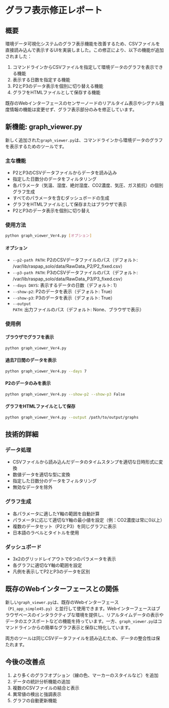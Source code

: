 # グラフ表示修正レポート

## 概要

環境データ可視化システムのグラフ表示機能を改善するため、CSVファイルを直接読み込んで表示するUIを実装しました。この修正により、以下の機能が追加されました：

1. コマンドラインからCSVファイルを指定して環境データのグラフを表示できる機能
2. 表示する日数を指定する機能
3. P2とP3のデータ表示を個別に切り替える機能
4. グラフをHTMLファイルとして保存する機能

既存のWebインターフェースのセンサーノードのリアルタイム表示やシグナル強度情報の機能は変更せず、グラフ表示部分のみを修正しています。

## 新機能: graph_viewer.py

新しく追加された`graph_viewer.py`は、コマンドラインから環境データのグラフを表示するためのツールです。

### 主な機能

- P2とP3のCSVデータファイルからデータを読み込み
- 指定した日数分のデータをフィルタリング
- 各パラメータ（気温、湿度、絶対湿度、CO2濃度、気圧、ガス抵抗）の個別グラフ生成
- すべてのパラメータを含むダッシュボードの生成
- グラフをHTMLファイルとして保存またはブラウザで表示
- P2とP3のデータ表示を個別に切り替え

### 使用方法

```bash
python graph_viewer_Ver4.py [オプション]
```

#### オプション

- `--p2-path PATH`: P2のCSVデータファイルのパス（デフォルト: /var/lib/raspap_solo/data/RawData_P2/P2_fixed.csv）
- `--p3-path PATH`: P3のCSVデータファイルのパス（デフォルト: /var/lib/raspap_solo/data/RawData_P3/P3_fixed.csv）
- `--days DAYS`: 表示するデータの日数（デフォルト: 1）
- `--show-p2`: P2のデータを表示（デフォルト: True）
- `--show-p3`: P3のデータを表示（デフォルト: True）
- `--output PATH`: 出力ファイルのパス（デフォルト: None、ブラウザで表示）

### 使用例

#### ブラウザでグラフを表示

```bash
python graph_viewer_Ver4.py
```

#### 過去7日間のデータを表示

```bash
python graph_viewer_Ver4.py --days 7
```

#### P2のデータのみを表示

```bash
python graph_viewer_Ver4.py --show-p2 --show-p3 False
```

#### グラフをHTMLファイルとして保存

```bash
python graph_viewer_Ver4.py --output /path/to/output/graphs
```

## 技術的詳細

### データ処理

- CSVファイルから読み込んだデータのタイムスタンプを適切な日時形式に変換
- 数値データを適切な型に変換
- 指定した日数分のデータをフィルタリング
- 無効なデータを除外

### グラフ生成

- 各パラメータに適したY軸の範囲を自動計算
- パラメータに応じて適切なY軸の最小値を設定（例：CO2濃度は常に0以上）
- 複数のデータセット（P2とP3）を同じグラフに表示
- 日本語のラベルとタイトルを使用

### ダッシュボード

- 3x2のグリッドレイアウトで6つのパラメータを表示
- 各グラフに適切なY軸の範囲を設定
- 凡例を表示してP2とP3のデータを区別

## 既存のWebインターフェースとの関係

新しい`graph_viewer.py`は、既存のWebインターフェース（`P1_app_simple45.py`）と並行して使用できます。Webインターフェースはブラウザベースのインタラクティブな環境を提供し、リアルタイムデータの表示やデータのエクスポートなどの機能を持っています。一方、`graph_viewer.py`はコマンドラインからの簡単なグラフ表示と保存に特化しています。

両方のツールは同じCSVデータファイルを読み込むため、データの整合性は保たれます。

## 今後の改善点

1. より多くのグラフオプション（線の色、マーカーのスタイルなど）を追加
2. データの統計分析機能の追加
3. 複数のCSVファイルの結合と表示
4. 異常値の検出と強調表示
5. グラフの自動更新機能